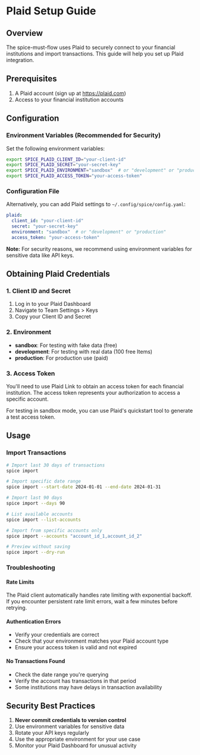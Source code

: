 # Plaid Setup Guide

## Overview

The spice-must-flow uses Plaid to securely connect to your financial institutions and import transactions. This guide will help you set up Plaid integration.

## Prerequisites

1. A Plaid account (sign up at https://plaid.com)
2. Access to your financial institution accounts

## Configuration

### Environment Variables (Recommended for Security)

Set the following environment variables:

```bash
export SPICE_PLAID_CLIENT_ID="your-client-id"
export SPICE_PLAID_SECRET="your-secret-key"
export SPICE_PLAID_ENVIRONMENT="sandbox"  # or "development" or "production"
export SPICE_PLAID_ACCESS_TOKEN="your-access-token"
```

### Configuration File

Alternatively, you can add Plaid settings to `~/.config/spice/config.yaml`:

```yaml
plaid:
  client_id: "your-client-id"
  secret: "your-secret-key"
  environment: "sandbox"  # or "development" or "production"
  access_token: "your-access-token"
```

**Note:** For security reasons, we recommend using environment variables for sensitive data like API keys.

## Obtaining Plaid Credentials

### 1. Client ID and Secret

1. Log in to your Plaid Dashboard
2. Navigate to Team Settings > Keys
3. Copy your Client ID and Secret

### 2. Environment

- **sandbox**: For testing with fake data (free)
- **development**: For testing with real data (100 free Items)
- **production**: For production use (paid)

### 3. Access Token

You'll need to use Plaid Link to obtain an access token for each financial institution. The access token represents your authorization to access a specific account.

For testing in sandbox mode, you can use Plaid's quickstart tool to generate a test access token.

## Usage

### Import Transactions

```bash
# Import last 30 days of transactions
spice import

# Import specific date range
spice import --start-date 2024-01-01 --end-date 2024-01-31

# Import last 90 days
spice import --days 90

# List available accounts
spice import --list-accounts

# Import from specific accounts only
spice import --accounts "account_id_1,account_id_2"

# Preview without saving
spice import --dry-run
```

### Troubleshooting

#### Rate Limits

The Plaid client automatically handles rate limiting with exponential backoff. If you encounter persistent rate limit errors, wait a few minutes before retrying.

#### Authentication Errors

- Verify your credentials are correct
- Check that your environment matches your Plaid account type
- Ensure your access token is valid and not expired

#### No Transactions Found

- Check the date range you're querying
- Verify the account has transactions in that period
- Some institutions may have delays in transaction availability

## Security Best Practices

1. **Never commit credentials to version control**
2. Use environment variables for sensitive data
3. Rotate your API keys regularly
4. Use the appropriate environment for your use case
5. Monitor your Plaid Dashboard for unusual activity